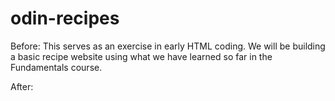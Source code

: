 # odin-recipes

Before:
This serves as an exercise in early HTML coding. We will be building a basic recipe website using what we have learned so far in the Fundamentals course.

After:
